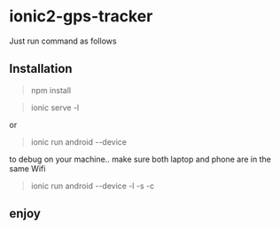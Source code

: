 # ionic2-gps-tracker
Just run command as follows

## Installation
> npm install

> ionic serve -l

or 

> ionic run android --device

to debug on your machine.. make sure both laptop and phone are in the same Wifi

> ionic run android --device -l -s -c

## enjoy
